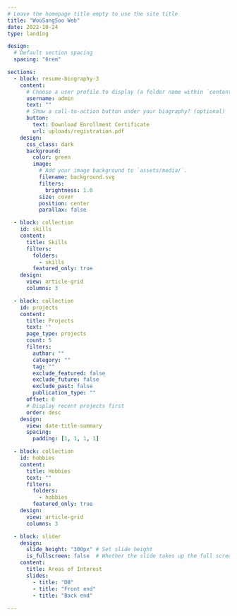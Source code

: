 ```yaml
---
# Leave the homepage title empty to use the site title
title: "WooSangSoo Web"
date: 2022-10-24
type: landing

design:
  # Default section spacing
  spacing: "6rem"

sections:
  - block: resume-biography-3
    content:
      # Choose a user profile to display (a folder name within `content/authors/`)
      username: admin
      text: ""
      # Show a call-to-action button under your biography? (optional)
      button:
        text: Download Enrollment Certificate
        url: uploads/registration.pdf
    design:
      css_class: dark
      background:
        color: green
        image:
          # Add your image background to `assets/media/`.
          filename: background.svg
          filters:
            brightness: 1.0
          size: cover
          position: center
          parallax: false

  - block: collection
    id: skills
    content:
      title: Skills
      filters:
        folders:
          - skills
        featured_only: true
    design:
      view: article-grid
      columns: 3

  - block: collection
    id: projects
    content:
      title: Projects
      text: ''
      page_type: projects
      count: 5
      filters:
        author: ""
        category: ""
        tag: ""
        exclude_featured: false
        exclude_future: false
        exclude_past: false
        publication_type: ""
      offset: 0
      # Display recent projects first
      order: desc
    design:
      view: date-title-summary
      spacing:
        padding: [1, 1, 1, 1]

  - block: collection
    id: hobbies
    content:
      title: Hobbies
      text: ""
      filters:
        folders:
          - hobbies
        featured_only: true
    design:
      view: article-grid
      columns: 3

  - block: slider
    design:
      slide_height: "300px" # Set slide height
      is_fullscreen: false  # Whether the slide takes up the full screen
    content:
      title: Areas of Interest
      slides:
        - title: "DB"
        - title: "Front end"
        - title: "Back end"
       
---
```

